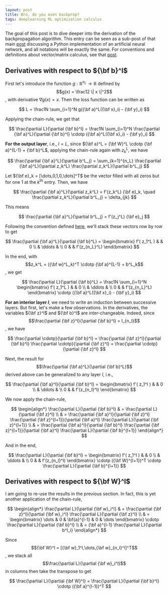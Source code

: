 ```yaml
---
layout: post
title: Bro, do you even backprop?
tags: deeplearning ML optimization calculus
---
```


The goal of this post is to dive deeper into the derivation of the backpropagation
algorithm. This entry can be seen as a sub-post of that main
<a href="/2018/11/13/deeplearnDIY">post</a>
discussing a Python implementation of an artificial neural network, and all
notations will be exactly the same. For conventions and definitions about
vector/matrix calculus, see that <a href="/2018/11/12/MatrixCalculus">post</a>.

## Derivatives with respect to ${\bf b}^l$

First let's introduce the function $g: \mathbb{R}^{n_L} \rightarrow \mathbb{R}$
defined by $$g(x) = \frac12 \| x \|^2$$, with derivative $\nabla g(x) = x$.
Then the loss function can be written as

$$ L = \frac1N \sum_{i=1}^N g({\bf a}^L({\bf x}_i) - {\bf y}_i) $$

Applying the chain-rule, we get that

$$ \frac{\partial L}{\partial {\bf b}^l} = \frac1N \sum_{i=1}^N
\frac{\partial {\bf a}^L}{\partial {\bf b}^l} \cdotp 
({\bf a}^L({\bf x}_i) - {\bf y}_i) $$

**For the output layer**, i.e., $l=L$, since ${\bf a}^L = {\bf W}^L \cdotp {\bf
a}^{L-1} + {\bf b}^L$, applying the chain-rule again
with $z^L_k$, we have

$$ \frac{\partial {\bf a}^L}{\partial b^L_j} = 
\sum_{k=1}^{n_L} \frac{\partial {\bf a}^L}{\partial z_k^L}
\frac{\partial z_k^L}{\partial b^L_j} $$

Let ${\bf e}_k = [\dots,0,1,0,\dots]^T$ be the vector filled with all zeros
but for one 1 at the $k^\text{th}$ entry. Then, we have

$$ \frac{\partial {\bf a}^L}{\partial z_k^L} = f'(z_k^L) {\bf e}_k,
\quad \frac{\partial z_k^L}{\partial b^L_j} = \delta_{jk} $$

This means

$$ \frac{\partial {\bf a}^L}{\partial b^L_j} = f'(z_j^L) {\bf e}_j $$

Following the convention defined
<a href="/2018/11/12/MatrixCalculus">here</a>, we'll stack these vectors row by
row to get

$$ \frac{\partial {\bf a}^L}{\partial {\bf b}^L} = 
\begin{bmatrix}
f'( z_1^L )  & & 0 \\
  &   \ddots & \\
 0    &  &   f'(z_{n_L}^L)
\end{bmatrix} 
$$

In the end, with $$z_k^L = ({\bf w}^L_k)^T \cdotp {\bf a}^{L-1} + b^L_k$$, we
get

$$ \frac{\partial L}{\partial {\bf b}^L} = \frac1N \sum_{i=1}^N
\begin{bmatrix}
f'( z_1^L )  & & 0 \\
  &   \ddots & \\
 0    &  &   f'(z_{n_L}^L)
\end{bmatrix} \cdotp 
({\bf a}^L({\bf x}_i) - {\bf y}_i) $$

**For an interior layer $l$**, we need to write an induction between successive
layers. But first, let's make a few observations. In the derivatives, the
variables ${\bf z}^l$ and ${\bf b}^l$ are inter-changeable. Indeed, since
$$\frac{\partial {\bf z}^l}{\partial {\bf b}^l} = I_{n_l}$$, we have

$$ \frac{\partial \cdotp}{\partial {\bf b}^l} = 
\frac{\partial {\bf z}^l}{\partial {\bf b}^l}
\frac{\partial \cdotp}{\partial {\bf z}^l} = \frac{\partial \cdotp}{\partial
{\bf z}^l} $$

Next, the result for $$\frac{\partial {\bf a}^L}{\partial {\bf b}^L}$$ 
derived above
can be generalized to any layer $l$, i.e.,

$$ \frac{\partial {\bf a}^l}{\partial {\bf b}^l} = 
\begin{bmatrix}
f'( z_1^l )  & & 0 \\
  &   \ddots & \\
 0    &  &   f'(z_{n_l}^l)
\end{bmatrix} $$

We now apply the chain-rule,

$$ \begin{align*}
\frac{\partial L}{\partial {\bf b}^l} & = \frac{\partial L}{\partial {\bf z}^l} \\
 & = \frac{\partial {\bf a}^l}{\partial {\bf z}^l} 
 \frac{\partial {\bf z}^{l+1}}{\partial {\bf a}^l} 
\frac{\partial L}{\partial {\bf z}^{l+1}} \\
 & = \frac{\partial {\bf a}^l}{\partial {\bf b}^l} 
 \frac{\partial {\bf z}^{l+1}}{\partial {\bf a}^l} 
\frac{\partial L}{\partial {\bf b}^{l+1}} 
\end{align*} $$

And in the end,

$$ \frac{\partial L}{\partial {\bf b}^l} =
\begin{bmatrix}
f'( z_1^l )  & & 0 \\
  &   \ddots & \\
 0    &  &   f'(z_{n_l}^l)
\end{bmatrix} \cdotp
({\bf W}^{l+1})^T \cdotp
\frac{\partial L}{\partial {\bf b}^{l+1}} $$



## Derivatives with respect to ${\bf W}^l$

I am going to re-use the results in the previous section. In fact, this is yet
another application of the chain-rule,

$$ \begin{align*}
\frac{\partial L}{\partial {\bf w}_i^l} & = 
 \frac{\partial {\bf z}^l}{\partial {\bf w}_i^l}  
 \frac{\partial L}{\partial {\bf z}^l}  \\
& = \begin{bmatrix}  \dots & 0 & \bf{a}^{l-1} & 0 & \dots \end{bmatrix} \cdotp
 \frac{\partial L}{\partial {\bf b}^l} \\
 & = {\bf a}^{l-1} \frac{\partial L}{\partial b^l_i} 
\end{align*} $$

Since $${\bf W}^l = [{\bf w}_1^l,\dots,{\bf w}_{n_l}^l]^T$$, we stack all
$$\frac{\partial L}{\partial {\bf w}_i^l}$$ in columns then take the transpose
to get

$$ \frac{\partial L}{\partial {\bf W}^l} =
\frac{\partial L}{\partial {\bf b}^l} \cdotp ({\bf a}^{l-1})^T $$
